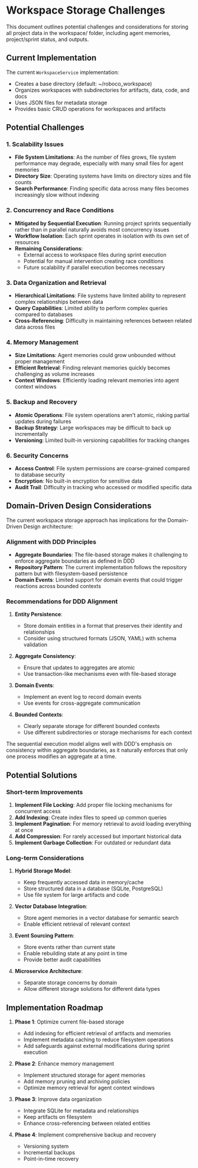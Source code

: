 # Workspace Storage Challenges

This document outlines potential challenges and considerations for storing all project data in the workspace/ folder, including agent memories, project/sprint status, and outputs.

## Current Implementation

The current `WorkspaceService` implementation:
- Creates a base directory (default: ~/roboco_workspace)
- Organizes workspaces with subdirectories for artifacts, data, code, and docs
- Uses JSON files for metadata storage
- Provides basic CRUD operations for workspaces and artifacts

## Potential Challenges

### 1. Scalability Issues

- **File System Limitations**: As the number of files grows, file system performance may degrade, especially with many small files for agent memories
- **Directory Size**: Operating systems have limits on directory sizes and file counts
- **Search Performance**: Finding specific data across many files becomes increasingly slow without indexing

### 2. Concurrency and Race Conditions

- **Mitigated by Sequential Execution**: Running project sprints sequentially rather than in parallel naturally avoids most concurrency issues
- **Workflow Isolation**: Each sprint operates in isolation with its own set of resources
- **Remaining Considerations**: 
  - External access to workspace files during sprint execution
  - Potential for manual intervention creating race conditions
  - Future scalability if parallel execution becomes necessary

### 3. Data Organization and Retrieval

- **Hierarchical Limitations**: File systems have limited ability to represent complex relationships between data
- **Query Capabilities**: Limited ability to perform complex queries compared to databases
- **Cross-Referencing**: Difficulty in maintaining references between related data across files

### 4. Memory Management

- **Size Limitations**: Agent memories could grow unbounded without proper management
- **Efficient Retrieval**: Finding relevant memories quickly becomes challenging as volume increases
- **Context Windows**: Efficiently loading relevant memories into agent context windows

### 5. Backup and Recovery

- **Atomic Operations**: File system operations aren't atomic, risking partial updates during failures
- **Backup Strategy**: Large workspaces may be difficult to back up incrementally
- **Versioning**: Limited built-in versioning capabilities for tracking changes

### 6. Security Concerns

- **Access Control**: File system permissions are coarse-grained compared to database security
- **Encryption**: No built-in encryption for sensitive data
- **Audit Trail**: Difficulty in tracking who accessed or modified specific data

## Domain-Driven Design Considerations

The current workspace storage approach has implications for the Domain-Driven Design architecture:

### Alignment with DDD Principles

- **Aggregate Boundaries**: The file-based storage makes it challenging to enforce aggregate boundaries as defined in DDD
- **Repository Pattern**: The current implementation follows the repository pattern but with filesystem-based persistence
- **Domain Events**: Limited support for domain events that could trigger reactions across bounded contexts

### Recommendations for DDD Alignment

1. **Entity Persistence**:
   - Store domain entities in a format that preserves their identity and relationships
   - Consider using structured formats (JSON, YAML) with schema validation
   
2. **Aggregate Consistency**:
   - Ensure that updates to aggregates are atomic
   - Use transaction-like mechanisms even with file-based storage
   
3. **Domain Events**:
   - Implement an event log to record domain events
   - Use events for cross-aggregate communication
   
4. **Bounded Contexts**:
   - Clearly separate storage for different bounded contexts
   - Use different subdirectories or storage mechanisms for each context

The sequential execution model aligns well with DDD's emphasis on consistency within aggregate boundaries, as it naturally enforces that only one process modifies an aggregate at a time.

## Potential Solutions

### Short-term Improvements

1. **Implement File Locking**: Add proper file locking mechanisms for concurrent access
2. **Add Indexing**: Create index files to speed up common queries
3. **Implement Pagination**: For memory retrieval to avoid loading everything at once
4. **Add Compression**: For rarely accessed but important historical data
5. **Implement Garbage Collection**: For outdated or redundant data

### Long-term Considerations

1. **Hybrid Storage Model**:
   - Keep frequently accessed data in memory/cache
   - Store structured data in a database (SQLite, PostgreSQL)
   - Use file system for large artifacts and code
   
2. **Vector Database Integration**:
   - Store agent memories in a vector database for semantic search
   - Enable efficient retrieval of relevant context
   
3. **Event Sourcing Pattern**:
   - Store events rather than current state
   - Enable rebuilding state at any point in time
   - Provide better audit capabilities

4. **Microservice Architecture**:
   - Separate storage concerns by domain
   - Allow different storage solutions for different data types

## Implementation Roadmap

1. **Phase 1**: Optimize current file-based storage
   - Add indexing for efficient retrieval of artifacts and memories
   - Implement metadata caching to reduce filesystem operations
   - Add safeguards against external modifications during sprint execution
   
2. **Phase 2**: Enhance memory management
   - Implement structured storage for agent memories
   - Add memory pruning and archiving policies
   - Optimize memory retrieval for agent context windows
   
3. **Phase 3**: Improve data organization
   - Integrate SQLite for metadata and relationships
   - Keep artifacts on filesystem
   - Enhance cross-referencing between related entities
   
4. **Phase 4**: Implement comprehensive backup and recovery
   - Versioning system
   - Incremental backups
   - Point-in-time recovery
